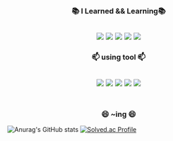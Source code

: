 
<h3 align="center">📚 I Learned && Learning📚</h3>
<h2 align="center"><img src="https://img.shields.io/badge/java-007396?style=for-the-badge&logo=java&logoColor=white"> 
<img src="https://img.shields.io/badge/python-3776AB?style=for-the-badge&logo=python&logoColor=white"> 
<img src="https://img.shields.io/badge/c-A8B9CC?style=for-the-badge&logo=c&logoColor=white"> 
   <img src="https://img.shields.io/badge/microsoft sql server-CC2927?style=for-the-badge&logo=microsoft sql server&logoColor=white"> 
   <img src="https://img.shields.io/badge/Spring-6DB33F?style=for-the-badge&logo=Spring&logoColor=white"> 


  
  <h3 align="center">📫 using tool 📫</h3>
<h2 align="center"><img src="https://img.shields.io/badge/eclipse ide-2C2255?style=for-the-badge&logo=eclipse ide&logoColor=white"> 
<img src="https://img.shields.io/badge/VisualStudio-5C2D91?style=for-the-badge&logo=Visual Studio&logoColor=white"> 
<img src="https://img.shields.io/badge/VSCode-007ACC?style=for-the-badge&logo=Visual Studio Code&logoColor=white"> 
<img src="https://img.shields.io/badge/IntelliJ idea-000000?style=for-the-badge&logo=IntelliJ idea&logoColor=white"> 
 <img src="https://img.shields.io/badge/microsoft sql server-CC2927?style=for-the-badge&logo=microsoft sql server&logoColor=white"> 
  <br></br><h3 align="center">😄 ~ing 😄</h3>
  
![Anurag's GitHub stats](https://github-readme-stats.vercel.app/api?username=ja2in&theme=react&show_icons=true)
[![Solved.ac Profile](http://mazassumnida.wtf/api/v2/generate_badge?boj=wodlszz)](https://solved.ac/wodlszz/)







<!--
**ja2in/ja2in** is a ✨ _special_ ✨ repository because its `README.md` (this file) appears on your GitHub profile.

Here are some ideas to get you started:

- 🔭 I’m currently working on <img src="https://img.shields.io/badge/아이콘내용-바탕색?style=flat&logo=로고이름&logoColor=white"/>
- 🌱 I’m currently learning ...
- 👯 I’m looking to collaborate on ...
- 🤔 I’m looking for help with ...
- 💬 Ask me about ...
- 📫 How to reach me: ...
- 😄 Pronouns: ...
- ⚡ Fun fact: ...
-->
